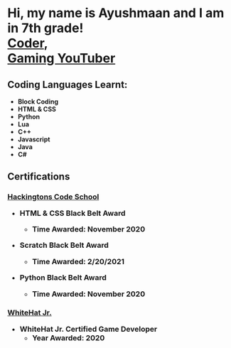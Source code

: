 <h1>Hi, my name is Ayushmaan and I am in 7th grade! <br/><a href="https://github.com/Ayushmaan-PCG">Coder</a>, <br/><a href="https://youtube.com/c/procodergaming">Gaming YouTuber</a>

<h2>Coding Languages Learnt:</h2>

- <b>Block Coding</b>
- <b>HTML & CSS</b>
- <b>Python</b>
- <b>Lua</b>
- <b>C++</b>
- <b>Javascript</b>
- <b>Java</b>
- <b>C#</b>

<h2>Certifications</h2>
<h3/><a href="https://hackingtons.com">Hackingtons Code School</a>

- <b>HTML & CSS Black Belt Award</b>
 	- Time Awarded: November 2020

- <b>Scratch Black Belt Award</b>
	- Time Awarded: 2/20/2021
  
- <b>Python Black Belt Award</b>
	- Time Awarded: November 2020


<h3/><a href="https://www.byjusfutureschool.com/">WhiteHat Jr.</a>

- <b>WhiteHat Jr. Certified Game Developer</b>
	- Year Awarded: 2020
